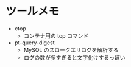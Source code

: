 # ツールメモ

- ctop
  - コンテナ用の top コマンド
- pt-query-digest
  - MySQL のスロークエリログを解析する
  - ログの数が多すぎると文字化けするっぽい
